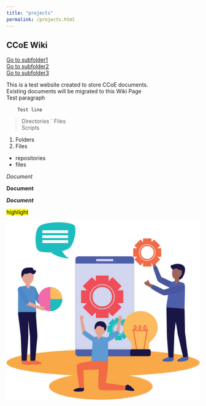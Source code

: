 ```yaml
---
title: "projects"
permalink: /projects.html
---
```


## CCoE Wiki

[Go to subfolder1](./_tabs/about)<br>
[Go to subfolder2](./_tabs/about)<br> 
[Go to subfolder3](./_tabs/about)<br> 



This is a test website created to store CCoE documents.  
Existing documents will be migrated to this Wiki Page<br>
Test paragraph  

        Test line

>Directories  `
>Files  
>Scripts

1. Folders
2. Files

- repositories
- files


*Document*

**Document**

***Document***

<mark>highlight</mark>

![Picture](/assets/images/teamwork.jpg)